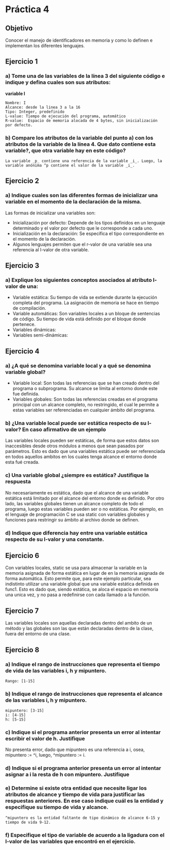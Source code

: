 # Práctica 4

## Objetivo 
Conocer el manejo de identificadores en memoria y como lo definen e implementan los diferentes lenguajes.

## Ejercicio 1
### a) Tome una de las variables de la línea 3 del siguiente código e indique y defina cuales son sus atributos:

__variable I__
  
    Nombre: I
    Alcance: desde la linea 3 a la 16
    Tipo: Integer, predefinido
    L-value: Tiempo de ejecución del programa, automático
    R-value:  Espacio de memoria alocada de 4 bytes, sin inicialización por defecto.
        
### b) Compare los atributos de la variable del punto a) con los atributos de la variable de la línea 4. Que dato contiene esta variable?, que otra variable hay en este código?

    La variable _p_ contiene una referencia de la variable _i_. Luego, la variable anónima ^p contiene el valor de la variable _i_.
    
## Ejercicio 2
### a) Indique cuales son las diferentes formas de inicializar una variable en el momento de la declaración de la misma.
    
Las formas de inicializar una variables son:
* Inicialización por defecto: Depende de los tipos definidos en un lenguaje determinado y el valor por defecto que le corresponde a cada uno.
* Inicialización en la declaración: Se especifica el tipo correspondiente en el momento de la declaración.
* Algunos lenguajes permiten que el r-valor de una variable sea una referencia al l-valor de otra variable.

## Ejercicio 3
### a) Explique los siguientes conceptos asociados al atributo l-valor de una:
* Variable estática: Su tiempo de vida se extiende durante la ejecución completa del programa. La asignación de memoria se hace en tiempo de compilación.
* Variable automáticas: Son variables locales a un bloque de sentencias de código. Su tiempo de vida está definido por el bloque donde pertenece.
* Variables dinámicas: 
* Variables semi-dinámicas: 

## Ejercicio 4
### a) ¿A qué se denomina variable local y a qué se denomina variable global?
* Variable local: Son todas las referencias que se han creado dentro del programa o subprograma. Su alcance se límita al entorno donde este fue definida.
* Variables globales: Son todas las referencias creadas en el programa principal con un alcance completo, no restringido, el cual le permite a estas variables ser referenciadas en cualquier ámbito del programa.

### b) ¿Una variable local puede ser estática respecto de su l-valor? En caso afirmativo de un ejemplo
Las variables locales pueden ser estáticas, de forma que estos datos son inaccesibles desde otros módulos a menos que sean pasados por parámetros. Esto es dado que una variables estática puede ser referenciada en todos aquellos ambitos en los cuales tenga alcance el entorno donde esta fué creada.

### c) Una variable global ¿siempre es estática? Justifique la respuesta
No necesariamente es estática, dado que el alcance de una variable estática está limitado por el alcance del entorno donde es definido. Por otro lado, las variables globales tienen un alcance completo de todo el programa, luego estas variables pueden ser o no estáticas. Por ejemplo, en el lenguaje de programación C se usa static con variables globales y funciones para restringir su ámbito al archivo donde se definen.

### d) Indique que diferencia hay entre una variable estática respecto de su l-valor y una constante.

## Ejercicio 6
Con variables locales, static se usa para almacenar la variable en la memoria asignada de forma estática en lugar de en la memoria asignada de forma automática. Esto permite que, para este ejemplo particular, sea indistinto utilizar una variable global que una variable estática definida en func1. Esto es dado que, siendo estática, se aloca el espacio en memoria una unica vez, y no pasa a redefinirse con cada llamado a la función.

## Ejercicio 7
Las variables locales son aquellas declaradas dentro del ambito de un método y las globales son las que están declaradas dentro de la clase, fuera del entorno de una clase.

## Ejercicio 8
### a) Indique el rango de instrucciones que representa el tiempo de vida de las variables i, h y mipuntero.
    Rango: [1-15]

### b) Indique el rango de instrucciones que representa el alcance de las variables i, h y mipuntero.
    mipuntero: [3-15]
    i: [4-15]
    h: [5-15]

### c) Indique si el programa anterior presenta un error al intentar escribir el valor de h. Justifique
No presenta error, dado que mipuntero es una referencia a i, osea, mipuntero := ^i, luego, ^mipuntero := i.
    
### d) Indique si el programa anterior presenta un error al intentar asignar a i la resta de h con mipuntero. Justifique


### e) Determine si existe otra entidad que necesite ligar los atributos de alcance y tiempo de vida para justificar las respuestas anteriores. En ese caso indique cuál es la entidad y especifique su tiempo de vida y alcance.
    ^mipuntero es la entidad faltante de tipo dinámico de alcance 6-15 y tiempo de vida 9-12.

### f) Especifique el tipo de variable de acuerdo a la ligadura con el l-valor de las variables que encontró en el ejercicio.

